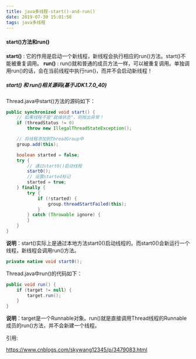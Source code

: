 ```yaml
---
title: java多线程-start()-and-run()
date: 2019-07-30 15:01:58
tags: java多线程
---
```


#### start()方法和run()

**start()** : 它的作用是启动一个新线程，新线程会执行相应的run()方法。start()不能被重复调用。
**run()**   : run()就和普通的成员方法一样，可以被重复调用。单独调用run()的话，会在当前线程中执行run()，而并不会启动新线程！

<!-- more -->

##### start() 和 run()相关源码(基于JDK1.7.0_40)

Thread.java中start()方法的源码如下：

```java
public synchronized void start() {
    // 如果线程不是"就绪状态"，则抛出异常！
    if (threadStatus != 0)
        throw new IllegalThreadStateException();

    // 将线程添加到ThreadGroup中
    group.add(this);

    boolean started = false;
    try {
        // 通过start0()启动线程
        start0();
        // 设置started标记
        started = true;
    } finally {
        try {
            if (!started) {
                group.threadStartFailed(this);
            }
        } catch (Throwable ignore) {
        }
    }
}
```

**说明**：start()实际上是通过本地方法start0()启动线程的。而start0()会新运行一个线程，新线程会调用run()方法。

```java
private native void start0();
```

Thread.java中run()的代码如下：

```java
public void run() {
    if (target != null) {
        target.run();
    }
}
```

**说明**：target是一个Runnable对象。run()就是直接调用Thread线程的Runnable成员的run()方法，并不会新建一个线程。











引用:

https://www.cnblogs.com/skywang12345/p/3479083.html